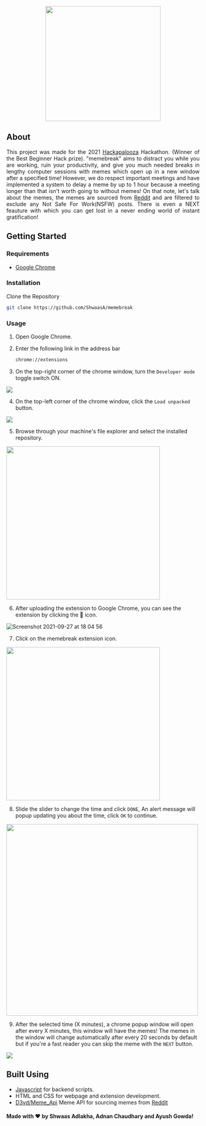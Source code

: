 <p align = "center">
  <img src="https://i.imgur.com/2OLhki4.png"/ width="300px" height="auto">
</p>

## About 
<p align ="justify">
  This project was made for the 2021 <a href="https://hackapalooza.dev" target="_blank">Hackapalooza</a> Hackathon. (Winner of the Best Beginner Hack prize).   
"memebreak" aims to distract you while you are working, ruin your productivity, and give you much needed breaks in lengthy computer sessions with memes which open up in a new window after a specified time! However, we do respect important meetings and have implemented a system to delay a meme by up to 1 hour because a meeting longer than that isn't worth going to without memes! On that note, let's talk about the memes, the memes are sourced from <a href="https://reddit.com">Reddit</a> and are filtered to exclude any Not Safe For Work(NSFW) posts. There is even a NEXT feauture with which you can get lost in a never ending world of instant gratification!
</p>

## Getting Started 

### Requirements

- <a href="https://www.google.com/chrome/">Google Chrome</a>

### Installation
Clone the Repository
   ```sh
   git clone https://github.com/ShwaasA/memebreak
   ```
### Usage
1. Open Google Chrome.
2. Enter the following link in the address bar
   ```sh
   chrome://extensions
   ```

3. On the top-right corner of the chrome window, turn the `Developer mode` toggle switch ON.

![](https://user-images.githubusercontent.com/90902223/134905543-845ca311-2a0d-4d37-be67-80015b445c1c.png)

4. On the top-left corner of the chrome window, click the `Load unpacked` button.

![](https://user-images.githubusercontent.com/90902223/134905834-ac2efb34-4abc-40c8-bc0e-ad8044012ea4.png)

5. Browse through your machine's file explorer and select the installed repository.

<img src="https://user-images.githubusercontent.com/90902223/134907889-30b61982-0885-4b10-a523-39c6158d26d0.png" width="400px" height="auto"/>

6. After uploading the extension to Google Chrome, you can see the extension by clicking the 🧩 icon. <!-- ![Screenshot 2021-09-27 at 18 07 01](https://user-images.githubusercontent.com/90902223/134909403-9f0a2f6d-4012-428f-8f1a-875e79aff034.png) -->

![Screenshot 2021-09-27 at 18 04 56](https://user-images.githubusercontent.com/90902223/134909501-7c00a46a-0ffe-4016-afa9-5e20db529bd5.png)

7. Click on the memebreak extension icon.

<img src="https://user-images.githubusercontent.com/90902223/134909958-161adfe6-2d4a-4338-ac42-6ecd267934bc.png" width="400px" height="auto"/>

8. Slide the slider to change the time and click `DONE`, An alert message will popup updating you about the time, click `OK` to continue.

<img src="https://user-images.githubusercontent.com/90902223/134910747-c51c7fed-aaf0-4ae0-af9b-b1fbea183545.png" width="500px" height="auto"/>

9. After the selected time (X minutes), a chrome popup window will open after every X minutes, this window will have the memes! The memes in the window will change automatically after every 20 seconds by default but if you're a fast reader you can skip the meme with the `NEXT` button.

<img src="https://user-images.githubusercontent.com/90902223/134912026-28740e17-0e8f-43d4-be92-fe24a9ca1b3a.png"/>

## Built Using
- <a href="https://www.javascript.com">Javascript</a> for backend scripts.
- HTML and CSS for webpage and extension development.
- <a href="https://github.com/D3vd/Meme_Api">D3vd/Meme_Api</a> Meme API for sourcing memes from <a href="https://reddit.com">Reddit</a>

#### Made with ❤️ by Shwaas Adlakha, Adnan Chaudhary and Ayush Gowda!
